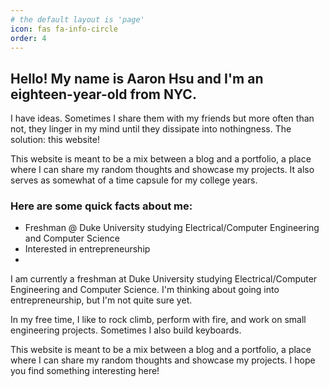 ```yaml
---
# the default layout is 'page'
icon: fas fa-info-circle
order: 4
---
```


## Hello! My name is Aaron Hsu and I'm an eighteen-year-old from NYC.

I have ideas. Sometimes I share them with my friends but more often than not, they linger in my mind until they dissipate into nothingness. The solution: this website! 

This website is meant to be a mix between a blog and a portfolio, a place where I can share my random thoughts and showcase my projects. It also serves as somewhat of a time capsule for my college years. 

### Here are some quick facts about me:
- Freshman @ Duke University studying Electrical/Computer Engineering and Computer Science
- Interested in entrepreneurship
- 


I am currently a freshman at Duke University studying Electrical/Computer Engineering and Computer Science. I'm thinking about going into entrepreneurship, but I'm not quite sure yet. 

In my free time, I like to rock climb, perform with fire, and work on small engineering projects. Sometimes I also build keyboards.

This website is meant to be a mix between a blog and a portfolio, a place where I can share my random thoughts and showcase my projects. I hope you find something interesting here! 
